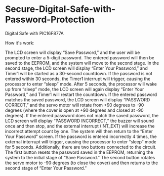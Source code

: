# Secure-Digital-Safe-with-Password-Protection
Digital Safe with PIC16F877A


How it's work:

The LCD screen will display “Save Password,” and the user will be prompted to enter a 5-digit password. The entered password will then be saved to the EEPROM, and the system will move to the second stage. In the second stage, the LCD screen will display “Enter Your Password,” and Timer1 will be started as a 30-second countdown. If the password is not entered within 30 seconds, the Timer1 interrupt will trigger, causing the processor to enter “sleep” mode. After 5 seconds, the processor will wake up from “sleep” mode, the LCD screen will again display “Enter Your Password,” and Timer1 will restart the countdown. If the entered password matches the saved password, the LCD screen will display “PASSWORD CORRECT,” and the servo motor will rotate from +90 degrees to -90 degrees (where the cover is open at +90 degrees and closed at -90 degrees). If the entered password does not match the saved password, the LCD screen will display “PASSWORD INCORRECT,” the buzzer will sound once and then stop, and the external interrupt (INT_EXT) will increase the incorrect attempt count by one. The system will then return to the “Enter Your Password” screen. If the password is entered incorrectly 4 times, the external interrupt will trigger, causing the processor to enter “sleep” mode for 5 seconds. Additionally, there are two buttons connected to the circuit. The first button resets the password saved in the EEPROM, returning the system to the initial stage of “Save Password.” The second button rotates the servo motor to -90 degrees (to close the cover) and then returns to the second stage of “Enter Your Password.”

